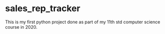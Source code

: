 # sales_rep_tracker
This is my first python project done as part of my 11th std computer science course in 2020.
